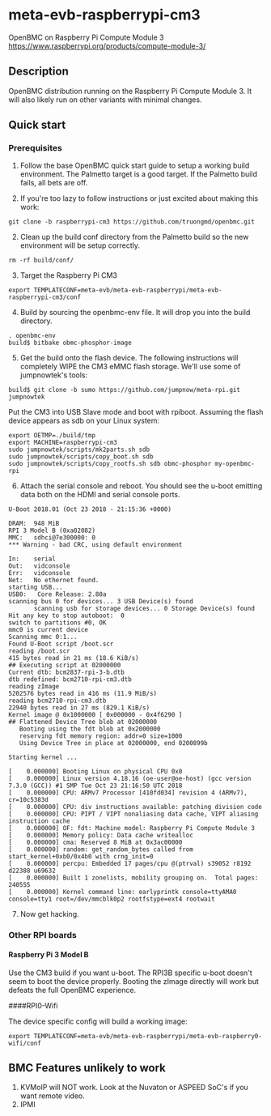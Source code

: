# meta-evb-raspberrypi-cm3

OpenBMC on Raspberry Pi Compute Module 3 <https://www.raspberrypi.org/products/compute-module-3/>

## Description

OpenBMC distribution running on the Raspberry Pi Compute Module 3. It will also likely run on other variants with minimal changes.

## Quick start


### Prerequisites

1. Follow the base OpenBMC quick start guide to setup a working build environment. The Palmetto target is a good target. If the Palmetto build fails, all bets are off.

2. If you're too lazy to follow instructions or just excited about making this work:

```
git clone -b raspberrypi-cm3 https://github.com/truongmd/openbmc.git
```

2. Clean up the build conf directory from the Palmetto build so the new environment will be setup correctly. 
```
rm -rf build/conf/
```

3. Target the Raspberry Pi CM3
```
export TEMPLATECONF=meta-evb/meta-evb-raspberrypi/meta-evb-raspberrypi-cm3/conf
```

4. Build by sourcing the openbmc-env file. It will drop you into the build directory.

```
. openbmc-env
build$ bitbake obmc-phosphor-image
```

5. Get the build onto the flash device. The following instructions will completely WIPE the CM3 eMMC flash storage. We'll use some of jumpnowtek's tools:

```
build$ git clone -b sumo https://github.com/jumpnow/meta-rpi.git jumpnowtek
```

Put the CM3 into USB Slave mode and boot with rpiboot. Assuming the flash device appears as sdb on your Linux system:

```
export OETMP=./build/tmp
export MACHINE=raspberrypi-cm3
sudo jumpnowtek/scripts/mk2parts.sh sdb
sudo jumpnowtek/scripts/copy_boot.sh sdb
sudo jumpnowtek/scripts/copy_rootfs.sh sdb obmc-phosphor my-openbmc-rpi
```

6. Attach the serial console and reboot. You should see the u-boot emitting data both on the HDMI and serial console ports.

```
U-Boot 2018.01 (Oct 23 2018 - 21:15:36 +0000)

DRAM:  948 MiB
RPI 3 Model B (0xa02082)
MMC:   sdhci@7e300000: 0
*** Warning - bad CRC, using default environment

In:    serial
Out:   vidconsole
Err:   vidconsole
Net:   No ethernet found.
starting USB...
USB0:   Core Release: 2.80a
scanning bus 0 for devices... 3 USB Device(s) found
       scanning usb for storage devices... 0 Storage Device(s) found
Hit any key to stop autoboot:  0
switch to partitions #0, OK
mmc0 is current device
Scanning mmc 0:1...
Found U-Boot script /boot.scr
reading /boot.scr
415 bytes read in 21 ms (18.6 KiB/s)
## Executing script at 02000000
Current dtb: bcm2837-rpi-3-b.dtb
dtb redefined: bcm2710-rpi-cm3.dtb
reading zImage
5202576 bytes read in 416 ms (11.9 MiB/s)
reading bcm2710-rpi-cm3.dtb
22940 bytes read in 27 ms (829.1 KiB/s)
Kernel image @ 0x1000000 [ 0x000000 - 0x4f6290 ]
## Flattened Device Tree blob at 02000000
   Booting using the fdt blob at 0x2000000
   reserving fdt memory region: addr=0 size=1000
   Using Device Tree in place at 02000000, end 0200899b

Starting kernel ...

[    0.000000] Booting Linux on physical CPU 0x0
[    0.000000] Linux version 4.18.16 (oe-user@oe-host) (gcc version 7.3.0 (GCC)) #1 SMP Tue Oct 23 21:16:50 UTC 2018
[    0.000000] CPU: ARMv7 Processor [410fd034] revision 4 (ARMv7), cr=10c5383d
[    0.000000] CPU: div instructions available: patching division code
[    0.000000] CPU: PIPT / VIPT nonaliasing data cache, VIPT aliasing instruction cache
[    0.000000] OF: fdt: Machine model: Raspberry Pi Compute Module 3
[    0.000000] Memory policy: Data cache writealloc
[    0.000000] cma: Reserved 8 MiB at 0x3ac00000
[    0.000000] random: get_random_bytes called from start_kernel+0xb0/0x4b0 with crng_init=0
[    0.000000] percpu: Embedded 17 pages/cpu @(ptrval) s39052 r8192 d22388 u69632
[    0.000000] Built 1 zonelists, mobility grouping on.  Total pages: 240555
[    0.000000] Kernel command line: earlyprintk console=ttyAMA0 console=tty1 root=/dev/mmcblk0p2 rootfstype=ext4 rootwait
```

7. Now get hacking.

### Other RPI boards
#### Raspberry Pi 3 Model B

Use the CM3 build if you want u-boot. The RPI3B specific u-boot doesn't seem to boot the device properly. Booting the zImage directly will work but defeats the full OpenBMC experience.

####RPI0-Wifi

The device specific config will build a working image:
```
export TEMPLATECONF=meta-evb/meta-evb-raspberrypi/meta-evb-raspberry0-wifi/conf
```

## BMC Features unlikely to work

1. KVMoIP will NOT work. Look at the Nuvaton or ASPEED SoC's if you want remote video. 
2. IPMI 
